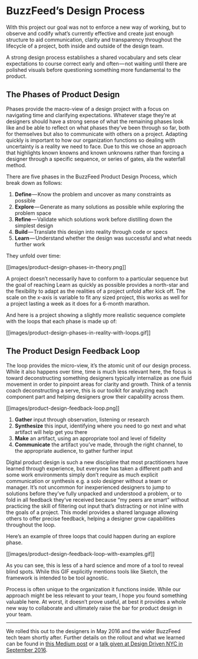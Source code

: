 # BuzzFeed’s Design Process

With this project our goal was not to enforce a new way of working, but to observe and codify what’s currently effective and create just enough structure to aid communication, clarity and transparency throughout the lifecycle of a project, both inside and outside of the design team.

A strong design process establishes a shared vocabulary and sets clear expectations to course correct early and often — not waiting until there are polished visuals before questioning something more fundamental to the product.

## The Phases of Product Design

Phases provide the macro-view of a design project with a focus on navigating time and clarifying expectations. Whatever stage they’re at designers should have a strong sense of what the remaining phases look like and be able to reflect on what phases they’ve been through so far, both for themselves but also to communicate with others on a project. Adapting quickly is important to how our organization functions so dealing with uncertainty is a reality we need to face. Due to this we chose an approach that highlights known knowns and known unknowns rather than forcing a designer through a specific sequence, or series of gates, ala the waterfall method.

There are five phases in the BuzzFeed Product Design Process, which break down as follows:

1. **Define** — Know the problem and uncover as many constraints as possible
2. **Explore** — Generate as many solutions as possible while exploring the problem space
3. **Refine** — Validate which solutions work before distilling down the simplest design
4. **Build** — Translate this design into reality through code or specs
5. **Learn** — Understand whether the design was successful and what needs further work

They unfold over time:

[[images/product-design-phases-in-theory.png]]

A project doesn’t necessarily have to conform to a particular sequence but the goal of reaching Learn as quickly as possible provides a north-star and the flexibility to adapt as the realities of a project unfold after kick off. The scale on the x-axis is variable to fit any sized project, this works as well for a project lasting a week as it does for a 6-month marathon.

And here is a project showing a slightly more realistic sequence complete with the loops that each phase is made up of:

[[images/product-design-phases-in-reality-with-loops.gif]]

## The Product Design Feedback Loop

The loop provides the micro-view, it’s the atomic unit of our design process. While it also happens over time, time is much less relevant here, the focus is toward deconstructing something designers typically internalize as one fluid movement in order to pinpoint areas for clarity and growth. Think of a tennis coach deconstructing a serve, this is our toolkit for analyzing each component part and helping designers grow their capability across them.

[[images/product-design-feedback-loop.png]]

1. **Gather** input through observation, listening or research
2. **Synthesize** this input, identifying where you need to go next and what artifact will help get you there
3. **Make** an artifact, using an appropriate tool and level of fidelity
4. **Communicate** the artifact you’ve made, through the right channel, to the appropriate audience, to gather further input

Digital product design is such a new discipline that most practitioners have learned through experience, but everyone has taken a different path and some work environments simply don’t require as much explicit communication or synthesis e.g. a solo designer without a team or manager. It’s not uncommon for inexperienced designers to jump to solutions before they’ve fully unpacked and understood a problem, or to fold in all feedback they’ve received because “my peers are smart” without practicing the skill of filtering out input that’s distracting or not inline with the goals of a project. This model provides a shared language allowing others to offer precise feedback, helping a designer grow capabilities throughout the loop.

Here’s an example of three loops that could happen during an explore phase.

[[images/product-design-feedback-loop-with-examples.gif]]

As you can see, this is less of a hard science and more of a tool to reveal blind spots. While this GIF explicitly mentions tools like Sketch, the framework is intended to be tool agnostic.

Process is often unique to the organization it functions inside. While our approach might be less relevant to your team, I hope you found something valuable here. At worst, it doesn’t prove useful, at best it provides a whole new way to collaborate and ultimately raise the bar for product design in your team.

---

We rolled this out to the designers in May 2016 and the wider BuzzFeed tech team shortly after. Further details on the rollout and what we learned can be found in [this Medium post](https://medium.com/buzzfeed-design/introducing-buzzfeeds-design-process-4fefbdcd83ea) or a [talk given at Design Driven NYC in September 2016](https://www.youtube.com/watch?v=rcRAyi0RZsk).